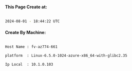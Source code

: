 
   
#### This Page Create at:

```bash

2024-08-01 - 18:44:22 UTC

```

#### Create By Machine:

```bash

Host Name : fv-az774-661

platform  : Linux-6.5.0-1024-azure-x86_64-with-glibc2.35

Ip Local  : 10.1.0.103

```

